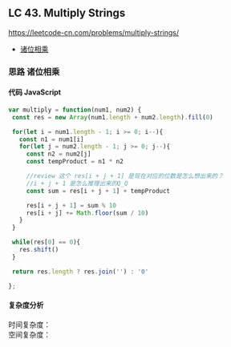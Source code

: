 ## LC 43. Multiply Strings

https://leetcode-cn.com/problems/multiply-strings/

- [诸位相乘](#思路-诸位相乘)

### 思路 诸位相乘

#### 代码 JavaScript

```JavaScript
var multiply = function(num1, num2) {
 const res = new Array(num1.length + num2.length).fill(0)

 for(let i = num1.length - 1; i >= 0; i--){
   const n1 = num1[i]
   for(let j = num2.length - 1; j >= 0; j--){
     const n2 = num2[j]
     const tempProduct = n1 * n2

     //review 这个 res[i + j + 1] 是现在对应的位数是怎么想出来的？
     //i + j + 1 是怎么推理出来的Q_Q
     const sum = res[i + j + 1] + tempProduct

     res[i + j + 1] = sum % 10
     res[i + j] += Math.floor(sum / 10)
   }
 }

 while(res[0] == 0){
   res.shift()
 }

 return res.length ? res.join('') : '0'

};


```

#### 复杂度分析

时间复杂度： </br>
空间复杂度：
